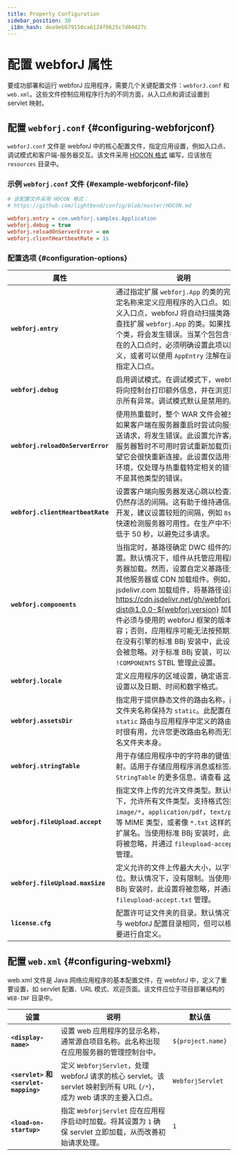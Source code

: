 ```yaml
---
title: Property Configuration
sidebar_position: 30
_i18n_hash: dea9eb679150ca6124fb625c7d04d27c
---
```

# 配置 webforJ 属性

要成功部署和运行 webforJ 应用程序，需要几个关键配置文件：`webforJ.conf` 和 `web.xml`。这些文件控制应用程序行为的不同方面，从入口点和调试设置到 servlet 映射。

## 配置 `webforj.conf` {#configuring-webforjconf}

`webforJ.conf` 文件是 webforJ 中的核心配置文件，指定应用设置，例如入口点、调试模式和客户端-服务器交互。该文件采用 [HOCON 格式](https://github.com/lightbend/config/blob/master/HOCON.md) 编写，应该放在 `resources` 目录中。

### 示例 `webforj.conf` 文件 {#example-webforjconf-file}

```Ini
# 该配置文件采用 HOCON 格式：
# https://github.com/lightbend/config/blob/master/HOCON.md

webforj.entry = com.webforj.samples.Application
webforj.debug = true
webforj.reloadOnServerError = on
webforj.clientHeartbeatRate = 1s
```

### 配置选项 {#configuration-options}

| 属性                           | 说明                                                                                                                                                                                     | 默认值         |
|--------------------------------|------------------------------------------------------------------------------------------------------------------------------------------------------------------------------------------|-----------------|
| **`webforj.entry`**            | 通过指定扩展 `webforj.App` 的类的完全限定名称来定义应用程序的入口点。如果未定义入口点，webforJ 将自动扫描类路径，查找扩展 `webforj.App` 的类。如果找到多个类，将会发生错误。当某个包包含多个潜在的入口点时，必须明确设置此项以防止歧义，或者可以使用 `AppEntry` 注解在运行时指定入口点。 | `null`          |
| **`webforj.debug`**            | 启用调试模式。在调试模式下，webforJ 将向控制台打印额外信息，并在浏览器中显示所有异常。调试模式默认是禁用的。 | `null`          |
| **`webforj.reloadOnServerError`** | 使用热重载时，整个 WAR 文件会被交换。如果客户端在服务器重启时尝试向服务器发送请求，将发生错误。此设置允许客户端在服务器暂时不可用时尝试重新加载页面，希望它会很快重新连接。此设置仅适用于开发环境，仅处理与热重载特定相关的错误，而不是其他类型的错误。 | `on`            |
| **`webforj.clientHeartbeatRate`** | 设置客户端向服务器发送心跳以检查其是否仍然存活的间隔。这有助于维持通信。对于开发，建议设置较短的间隔，例如 `8s`，以快速检测服务器可用性。在生产中不要设置低于 50 秒，以避免过多请求。 | `50s`           |
| **`webforj.components`**       | 当指定时，基路径确定 DWC 组件的加载位置。默认情况下，组件从托管应用程序的服务器加载。然而，设置自定义基路径允许从其他服务器或 CDN 加载组件。例如，要从 jsdelivr.com 加载组件，将基路径设置为： https://cdn.jsdelivr.net/gh/webforj/dwc-dist@1.0.0-${webforj.version} 加载的组件必须与使用的 webforJ 框架的版本兼容；否则，应用程序可能无法按预期工作。在没有引擎的标准 BBj 安装中，此设置将会被忽略。对于标准 BBj 安装，可以使用 `!COMPONENTS` STBL 管理此设置。 | `null`          |
| **`webforj.locale`**           | 定义应用程序的区域设置，确定语言、区域设置以及日期、时间和数字格式。 | `null`          |
| **`webforj.assetsDir`**       | 指定用于提供静态文件的路由名称，而物理文件夹名称保持为 `static`。此配置在默认 `static` 路由与应用程序中定义的路由冲突时很有用，允许您更改路由名称而无需重命名文件夹本身。 | `static`        |
| **`webforj.stringTable`**      | 用于存储应用程序中的字符串的键值对映射。适用于存储应用程序消息或标签。有关 `StringTable` 的更多信息，请查看 [这里](https://javadoc.io/doc/com.webforj/webforj-foundation/latest/com/webforj/environment/StringTable.html)。 | `{}`            |
| **`webforj.fileUpload.accept`** | 指定文件上传的允许文件类型。默认情况下，允许所有文件类型。支持格式包括像 `image/*`，`application/pdf`，`text/plain` 等 MIME 类型，或者像 `*.txt` 这样的文件扩展名。当使用标准 BBj 安装时，此设置将被忽略，并通过 `fileupload-accept.txt` 管理。 | `[]`            |
| **`webforj.fileUpload.maxSize`** | 定义允许的文件上传最大大小，以字节为单位。默认情况下，没有限制。当使用标准 BBj 安装时，此设置将被忽略，并通过 `fileupload-accept.txt` 管理。 | `null`          |
| **`license.cfg`**              | 配置许可证文件夹的目录。默认情况下，它与 webforJ 配置目录相同，但可以根据需要进行自定义。 | `"."`           |

## 配置 `web.xml` {#configuring-webxml}

web.xml 文件是 Java 网络应用程序的基本配置文件，在 webforJ 中，定义了重要设置，如 servlet 配置、URL 模式、欢迎页面。该文件应位于项目部署结构的 `WEB-INF` 目录中。

| 设置                                   | 说明                                                                                                                                                                                         | 默认值                       |
|---------------------------------------|----------------------------------------------------------------------------------------------------------------------------------------------------------------------------------------------|-------------------------------|
| **`<display-name>`**                  | 设置 web 应用程序的显示名称，通常源自项目名称。此名称出现在应用服务器的管理控制台中。                                                                                                        | `${project.name}`             |
| **`<servlet>` 和 `<servlet-mapping>`** | 定义 `WebforjServlet`，处理 webforJ 请求的核心 servlet。该 servlet 映射到所有 URL (`/*`)，成为 web 请求的主要入口点。                                                                 | `WebforjServlet`              |
| **`<load-on-startup>`**               | 指定 `WebforjServlet` 应在应用程序启动时加载。将其设置为 `1` 确保 servlet 立即加载，从而改善初始请求处理。                                                                      | `1`                           |
